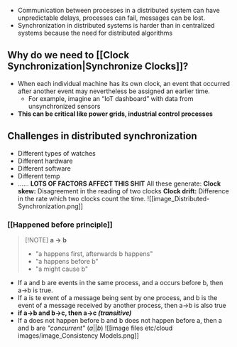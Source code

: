 - Communication between processes in a distributed system can have unpredictable delays, processes can fail, messages can be lost.
- Synchronization in distributed systems is harder than in centralized systems because the need for distributed algorithms

## Why do we need to [[Clock Synchronization|Synchronize Clocks]]?
- When each individual machine has its own clock, an event that occurred after another event may nevertheless be assigned an earlier time.
	- For example, imagine an “IoT dashboard” with data from unsynchronized sensors
- **This can be critical like power grids, industrial control processes**
## Challenges in distributed synchronization
- Different types of watches
- Different hardware
- Different software
- Different temp
- ...... **LOTS OF FACTORS AFFECT THIS SHIT**
All these generate:
**Clock skew:** Disagreement in the reading of two clocks
**Clock drift:** Difference in the rate which two clocks count the time.
![[image_Distributed-Synchronization.png]]

### [[Happened before principle]]
> [!NOTE] **a -> b**
> - "a happens first, afterwards b happens"
> - "a happens before b"
> - "a might cause b"

- If a and b are events in the same process, and a occurs before b, then a->b is true.
- If a is te event of a message being sent by one process, and b is the event of a message received by another process, then a->b is also true
- **if a->b and b->c, then a->c _(transitive)_**
- If a does not happen before b and b does not happen before a, then a and b are _"concurrent"_ $( a\vert\vert b)$
![[image files etc/cloud images/image_Consistency Models.png]]
